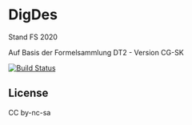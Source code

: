 # DigDes

Stand FS 2020

Auf Basis der Formelsammlung DT2 - Version CG-SK

[![Build Status](https://travis-ci.org/HSR-Stud/DigDes.svg?branch=master)](https://travis-ci.org/HSR-Stud/DigDes)

## License
CC by-nc-sa

